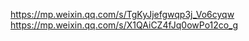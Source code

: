 <https://mp.weixin.qq.com/s/TgKyJjefgwqp3j_Vo6cyqw>
https://mp.weixin.qq.com/s/X1QAiCZ4fJq0owPo12co_g